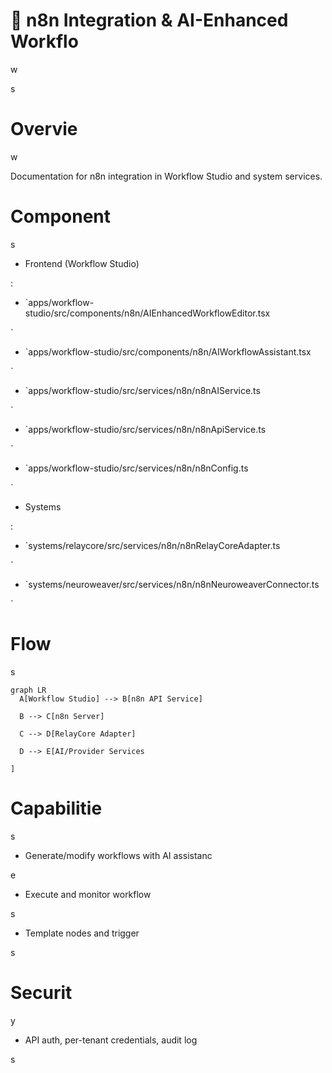 

# 🔄 n8n Integration & AI-Enhanced Workflo

w

s

#

# Overvie

w

Documentation for n8n integration in Workflow Studio and system services.

#

# Component

s

- Frontend (Workflow Studio)

:

  - `apps/workflow-studio/src/components/n8n/AIEnhancedWorkflowEditor.tsx

`

  - `apps/workflow-studio/src/components/n8n/AIWorkflowAssistant.tsx

`

  - `apps/workflow-studio/src/services/n8n/n8nAIService.ts

`

  - `apps/workflow-studio/src/services/n8n/n8nApiService.ts

`

  - `apps/workflow-studio/src/services/n8n/n8nConfig.ts

`

- Systems

:

  - `systems/relaycore/src/services/n8n/n8nRelayCoreAdapter.ts

`

  - `systems/neuroweaver/src/services/n8n/n8nNeuroweaverConnector.ts

`

#

# Flow

s

```mermaid
graph LR
  A[Workflow Studio] --> B[n8n API Service]

  B --> C[n8n Server]

  C --> D[RelayCore Adapter]

  D --> E[AI/Provider Services

]

```

#

# Capabilitie

s

- Generate/modify workflows with AI assistanc

e

- Execute and monitor workflow

s

- Template nodes and trigger

s

#

# Securit

y

- API auth, per-tenant credentials, audit log

s

